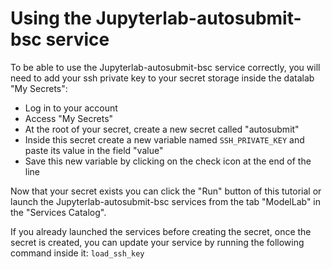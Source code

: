 # Using the Jupyterlab-autosubmit-bsc service

To be able to use the Jupyterlab-autosubmit-bsc service correctly, you will need to add your ssh private key to your secret storage inside the datalab "My Secrets":
- Log in to your account
- Access "My Secrets"
- At the root of your secret, create a new secret called "autosubmit"
- Inside this secret create a new variable named `SSH_PRIVATE_KEY` and paste its value in the field "value"
- Save this new variable by clicking on the check icon at the end of the line

Now that your secret exists you can click the "Run" button of this tutorial or launch the Jupyterlab-autosubmit-bsc services from the tab "ModelLab" in the "Services Catalog".

If you already launched the services before creating the secret, once the secret is created, you can update your service by running the following command inside it:
`load_ssh_key `